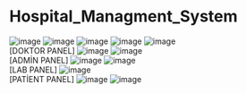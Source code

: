 # Hospital_Managment_System
![image](https://user-images.githubusercontent.com/109898238/213644173-a70e42f7-9c10-4afd-8d88-64f131045e71.png)
![image](https://user-images.githubusercontent.com/109898238/213644195-5eecad17-0a7d-48c2-87a7-d7a70a7287c7.png)
![image](https://user-images.githubusercontent.com/109898238/213644312-73e72531-6a26-4161-a710-6ae72f455598.png)
![image](https://user-images.githubusercontent.com/109898238/213644329-2f6be43d-6ff2-40f3-838c-2c781e725315.png)
![image](https://user-images.githubusercontent.com/109898238/213644347-08a5fba9-e2c6-418f-aa65-e37375e21c55.png)
<br/>
[DOKTOR PANEL]
![image](https://user-images.githubusercontent.com/109898238/213644616-891c56ae-2c78-4afe-8d3b-308c8acef13e.png)
![image](https://user-images.githubusercontent.com/109898238/213644728-715f0443-e52a-47a1-94a4-270967491083.png)
<br/>
[ADMİN PANEL]
![image](https://user-images.githubusercontent.com/109898238/213644600-c9fe657b-6410-43c4-8ccb-f092183a6ff5.png)
![image](https://user-images.githubusercontent.com/109898238/213644700-125b8045-e271-4873-a5e6-06d2ff42563b.png)
<br/>
[LAB PANEL]
![image](https://user-images.githubusercontent.com/109898238/213644776-5118864e-09b1-42c8-af05-e644a3713963.png)
<br/>
[PATİENT PANEL]
![image](https://user-images.githubusercontent.com/109898238/213644829-d0ead4f4-36d7-4ba0-afd8-61673410225f.png)
![image](https://user-images.githubusercontent.com/109898238/213644844-84c30703-0bad-46e3-8b4a-bb156ca402cf.png)
